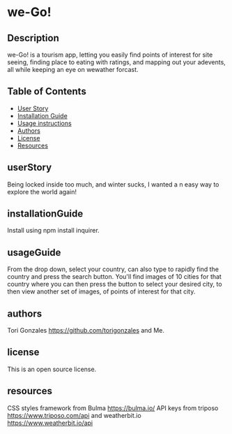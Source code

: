 
# we-Go!

## Description
we-Go! is a tourism app, letting you easily find points of interest for site seeing, finding place to eating with ratings, and mapping out your adevents, all while keeping an eye on wewather forcast.

## Table of Contents
- [User Story](#userStory)
- [Installation Guide](#installationGuide)
- [Usage instructions](#usageGuide)
- [Authors](#authors)
- [License](#license)
- [Resources](#resources)

## userStory
Being locked inside too much, and winter sucks, I wanted a n easy way to explore the world again!

## installationGuide
Install using npm install inquirer.

## usageGuide
From the drop down, select your country, can also type to rapidly find the country and press the search button. You'll find images of 10 cities for that country where you can then press the button to select your desired city, to then view another set of images, of points of interest for that city.

## authors
Tori Gonzales https://github.com/torigonzales and Me.

## license
This is an open source license.

## resources
CSS styles framework from Bulma https://bulma.io/  API keys from triposo https://www.triposo.com/api and weatherbit.io https://www.weatherbit.io/api

